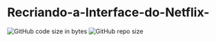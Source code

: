 # Recriando-a-Interface-do-Netflix-
![GitHub code size in bytes](https://img.shields.io/github/languages/code-size/Thasyz/Recriando-a-Interface-do-Netflix-?color=orange&logoColor=oragnge)
![GitHub repo size](https://img.shields.io/github/repo-size/Thasyz/Recriando-a-Interface-do-Netflix-?color=orange)
